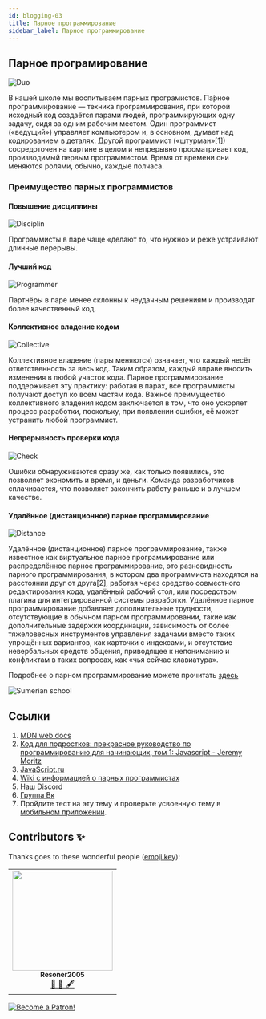 ```yaml
---
id: blogging-03
title: Парное программирование
sidebar_label: Парное программирование
---
```


## Парное програмирование

![Duo](https://media.giphy.com/media/DKznWTry3u9Q4/giphy.gif)

В нашей школе мы воспитываем парных програмистов.
Па́рное программи́рование — техника программирования, при которой исходный код создаётся парами людей, программирующих одну задачу, сидя за одним рабочим местом. Один программист («ведущий») управляет компьютером и, в основном, думает над кодированием в деталях. Другой программист («штурман»[1]) сосредоточен на картине в целом и непрерывно просматривает код, производимый первым программистом. Время от времени они меняются ролями, обычно, каждые полчаса.

### Преимущество парных программистов

#### Повышение дисциплины

![Disciplin](https://media.giphy.com/media/3orifbkY8i6T0XA0Qo/giphy.gif)

Программисты в паре чаще «делают то, что нужно» и реже устраивают длинные перерывы.

#### Лучший код

![Programmer](https://media.giphy.com/media/ZVik7pBtu9dNS/giphy.gif)

Партнёры в паре менее склонны к неудачным решениям и производят более качественный код.

#### Коллективное владение кодом

![Collective](https://media.giphy.com/media/LmNwrBhejkK9EFP504/giphy.gif)

Коллективное владение (пары меняются) означает, что каждый несёт ответственность за весь код. Таким образом, каждый вправе вносить изменения в любой участок кода. Парное программирование поддерживает эту практику: работая в парах, все программисты получают доступ ко всем частям кода. Важное преимущество коллективного владения кодом заключается в том, что оно ускоряет процесс разработки, поскольку, при появлении ошибки, её может устранить любой программист.

#### Непрерывность проверки кода

![Check](https://media.giphy.com/media/Rd6sn03ncIklmprvy6/giphy.gif)

Ошибки обнаруживаются сразу же, как только появились, это позволяет экономить и время, и деньги. Команда разработчиков сплачивается, что позволяет закончить работу раньше и в лучшем качестве.

#### Удалённое (дистанционное) парное программирование

![Distance](https://media.giphy.com/media/db4Es0WhZAeRFkmB1c/giphy.gif)

Удалённое (дистанционное) парное программирование, также известное как виртуальное парное программирование или распределённое парное программирование, это разновидность парного программирования, в котором два программиста находятся на расстоянии друг от друга[2], работая через средство совместного редактирования кода, удалённый рабочий стол, или посредством плагина для интегрированной системы разработки. Удалённое парное программирование добавляет дополнительные трудности, отсутствующие в обычном парном программировании, такие как дополнительные задержки координации, зависимость от более тяжеловесных инструментов управления задачами вместо таких упрощённых вариантов, как карточки с индексами, и отсутствие невербальных средств общения, приводящее к непониманию и конфликтам в таких вопросах, как «чья сейчас клавиатура».

Подробнее о парном программирование можете прочитать [здесь](https://ru.wikipedia.org/wiki/Парное_программирование)

![Sumerian school](/img/app.jpg)

## Ссылки

1. [MDN web docs](https://developer.mozilla.org/ru/docs/Web/JavaScript/Data_structures)
2. [Код для подростков: прекрасное руководство по программированию для начинающих, том 1: Javascript - Jeremy Moritz ](https://www.amazon.com/Code-Teens-Beginners-Programming-Javascript-ebook/dp/B07FCTLVPC)
3. [JavaScript.ru](https://learn.javascript.ru/types)
4. [Wiki с информацией о парных программистах](https://ru.wikipedia.org/wiki/Парное_программирование)
5. Наш [Discord](https://discord.gg/jgRpPsDx)
6. [Группа Вк](https://vk.com/sumerianschool)
7. Пройдите тест на эту тему и проверьте усвоенную тему в [мобильном приложении](http://onelink.to/njhc95).

## Contributors ✨

Thanks goes to these wonderful people ([emoji key](https://allcontributors.org/docs/en/emoji-key)):

<table>
  <tr>
   <td align="center"><a href="https://github.com/Resoner2005"><img src="https://avatars1.githubusercontent.com/u/75675814?v=4?s=200" width="200px;" alt=""/><br /><sub><b>Resoner2005</b></sub></a><br /><a href="https://github.com/gHashTag/react-native-village/issues?q=author%3AResoner2005" title="Bug reports">🐛 🎨 🖋</a></td>
  </tr>
  
</table>

[![Become a Patron!](/img/logo/patreon.jpg)](https://www.patreon.com/bePatron?u=31769291)
